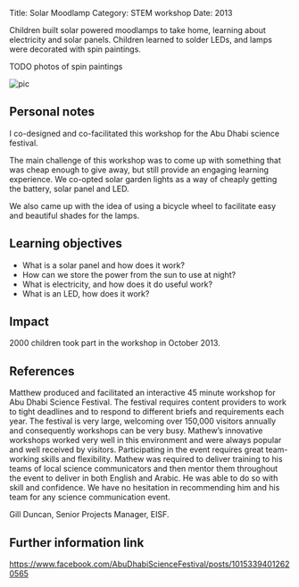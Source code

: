 Title: Solar Moodlamp
Category: STEM workshop
Date: 2013

Children built solar powered moodlamps to take home, learning about electricity
and solar panels. Children learned to solder LEDs, and lamps were decorated with spin paintings.

<!-- PELICAN_END_SUMMARY -->

TODO photos of spin paintings

![pic](pics/solarmoodlamp/1.jpg)

## Personal notes

I co-designed and co-facilitated this workshop for the Abu Dhabi science festival. 

The main challenge of this workshop was to come up with something that was cheap
enough to give away, but still provide an engaging learning experience. We
co-opted solar garden lights as a way of cheaply getting the battery, solar
panel and LED. 

We also came up with the idea of using a bicycle wheel to facilitate easy and
beautiful shades for the lamps.

## Learning objectives

* What is a solar panel and how does it work?
* How can we store the power from the sun to use at night?
* What is electricity, and how does it do useful work?
* What is an LED, how does it work?

## Impact

2000 children took part in the workshop in October 2013.

## References

Matthew produced and facilitated an interactive 45 minute workshop for Abu Dhabi
Science Festival. The festival requires content providers to work to tight
deadlines and to respond to different briefs and requirements each year. The
festival is very large, welcoming over 150,000 visitors annually and consequently workshops can be very busy. Mathew’s innovative workshops worked very well in
this environment and were always popular and well received by visitors.
Participating in the event requires great team-working skills and flexibility.
Mathew was required to deliver training to his teams of local science
communicators and then mentor them throughout the event to deliver in both
English and Arabic. He was able to do so with skill and confidence. We have no
hesitation in recommending him and his team for any science communication event.

Gill Duncan, Senior Projects Manager, EISF.

## Further information link

https://www.facebook.com/AbuDhabiScienceFestival/posts/10153394012620565


